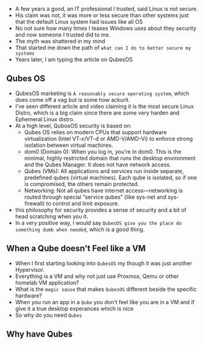 - A few years a good, an IT professional I trusted, said Linux is not secure.
- His claim was not, it was more or less secure than other systems just that the default Linux system had issues like all OS
- No not sure how many times I teases Windows uses about they security and now someone I trusted did to me.
- The myth was shattered in my mind
- That started me down the path of `what can I do to better secure my systems`
- Years later, I am typing the article on QubesOS

## Qubes OS
- QubesOS marketing is `A reasonably secure operating system`, which does come off a vag but is some how ackurit.
- I've seen different article and video claiming it is the most secure Linux Distro, which is a big claim since there are some very harden and Ephemeral Linux distro.
- At a high level, QubosOS security is based on:
  - Qubes OS relies on modern CPUs that support hardware virtualization (Intel VT-x/VT-d or AMD-V/AMD-Vi) to enforce strong isolation between virtual machines.
  - dom0 (Domain 0): When you log in, you’re in dom0. This is the minimal, highly restricted domain that runs the desktop environment and the Qubes Manager. It does not have network access.
  - Qubes (VMs): All applications and services run inside separate, predefined qubes (virtual machines). Each qube is isolated, so if one is compromised, the others remain protected.
  - Networking: Not all qubes have internet access—networking is routed through special “service qubes” (like sys-net and sys-firewall) to control and limit exposure.
- this philosophy for security provides a sense of security and a bit of head scratching when you it.
- In a very positive way, I would say `QubesOS give you the place do something dumb when needed`, which is a good thing.

## When a Qube doesn't Feel like a VM
- When I first starting looking into `QubesOS` my though it was just another Hypervisor.
- Everything is a VM and why not just use Proxmox, Qemu or other homelab VM application?
- What is the `magic sause` that makes `QubesOS` different beside the specific hardware?
- When you run an app in a `Qube` you don't feel like you are in a VM and if give it a true desktop experances which is nice
- So why do you need `Qubes`

## Why have Qubes

